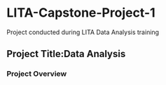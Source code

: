 # LITA-Capstone-Project-1
Project conducted during LITA Data Analysis training

## Project Title:Data Analysis

### Project Overview
